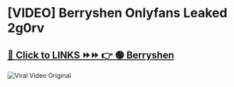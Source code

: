 
 # [VIDEO] Berryshen Onlyfans Leaked 2g0rv

## <h2><a href="https://clipsfans.com/Berryshen&ref=git">🔗 Click to LINKS ⏩⏩ 👉 🟢 Berryshen </a></h2>

<a href="https://clipsfans.com/Berryshen&ref=git" rel="nofollow" data-target="animated-image.originalLink"><img src="https://i.ibb.co.com/xMMVF88/686577567.gif" alt="Viral Video Original" style="max-width: 100%; display: inline-block;" data-target="animated-image.originalImage"></a>

